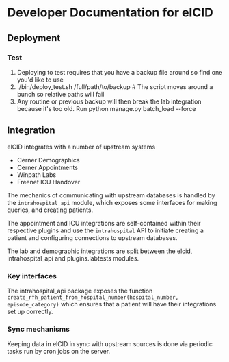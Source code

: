 # Developer Documentation for elCID

## Deployment

### Test

1. Deploying to test requires that you have a backup file around so find one you'd like to use
2. ./bin/deploy_test.sh /full/path/to/backup # The script moves around a bunch so relative paths will fail
3. Any routine or previous backup will then break the lab integration because it's too old. Run python manage.py batch_load --force


## Integration

elCID integrates with a number of upstream systems

* Cerner Demographics
* Cerner Appointments
* Winpath Labs
* Freenet ICU Handover

The mechanics of communicating with upstream databases is handled by
the `intrahospital_api` module, which exposes some interfaces for making
queries, and creating patients.

The appointment and ICU integrations are self-contained within their
respective plugins and use the `intrahospital` API to initiate creating
a patient and configuring connections to upstream databases.

The lab and demographic integrations are split between the elcid,
intrahospital_api and plugins.labtests modules.

### Key interfaces

The intrahospital_api package exposes the function
`create_rfh_patient_from_hospital_number(hospital_number, episode_category)`
which ensures that a patient will have their integrations set up correctly.

### Sync mechanisms

Keeping data in elCID in sync with upstream sources is done via periodic
tasks run by cron jobs on the server.
